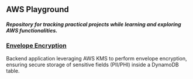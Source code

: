 ## AWS Playground
##### Repository for tracking practical projects while learning and exploring AWS functionalities.
### [Envelope Encryption](https://github.com/hardikSinghBehl/aws-playground/tree/main/envelope-encryption)
Backend application leveraging AWS KMS to perform envelope encryption, ensuring secure storage of sensitive fields (PII/PHI) inside a DynamoDB table.